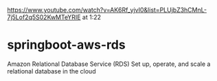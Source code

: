 https://www.youtube.com/watch?v=AK6Rf_yjvI0&list=PLUjbZ3hCMnL-7j5Lof2q5S02KwMTeYRIE
at 1:22

# springboot-aws-rds
Amazon Relational Database Service (RDS) Set up, operate, and scale a relational database in the cloud
